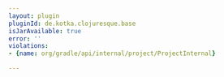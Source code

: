 ```yaml
---
layout: plugin
pluginId: de.kotka.clojuresque.base
isJarAvailable: true
error: ''
violations:
- {name: org/gradle/api/internal/project/ProjectInternal}

---
```

